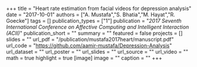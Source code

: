 +++
title = "Heart rate estimation from facial videos for depression analysis"
date = "2017-10-01"
authors = ["A. Mustafa","S. Bhatia","M. Hayat","R. Goecke"]
tags = []
publication_types = ["1"]
publication = "_2017 Seventh International Conference on Affective Computing and Intelligent Interaction (ACII)_"
publication_short = ""
summary = ""
featured = false
projects = []
slides = ""
url_pdf = "/publication/mustafa2017heart/manuscript.pdf"
url_code = "https://github.com/aamir-mustafa/Depression-Analysis"
url_dataset = ""
url_poster = ""
url_slides = ""
url_source = ""
url_video = ""
math = true
highlight = true
[image]
image = ""
caption = ""
+++

